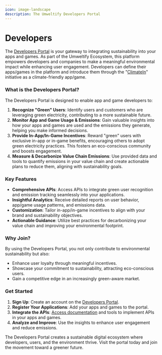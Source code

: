 ```yaml
---
icon: image-landscape
description: The Umweltify Developers Portal
---
```


# Developers

The [Developers Portal](https://developers.umweltify.com) is your gateway to integrating sustainability into your apps and games. As part of the Umweltify Ecosystem, this platform empowers developers and companies to make a meaningful environmental impact while enhancing user engagement. Developers can define their apps/games in the platform and introduce them through the "[ClimateIn](climatein.md)" initiative as a climate-friendly app/game.

### What is the Developers Portal?

The Developers Portal is designed to enable app and game developers to:

1. **Recognize "Green" Users**: Identify users and customers who are leveraging green electricity, contributing to a more sustainable future.
2. **Monitor App and Game Usage & Emissions**: Gain valuable insights into how your apps and games are used and the emissions they generate, helping you make informed decisions.
3. **Provide In-App/In-Game Incentives**: Reward "green" users with exclusive in-app or in-game benefits, encouraging others to adopt green electricity practices. This fosters an eco-conscious community and boosts engagement.
4. **Measure & Decarbonize Value Chain Emissions**: Use provided data and tools to quantify emissions in your value chain and create actionable plans to reduce them, aligning with sustainability goals.

### Key Features

* **Comprehensive APIs**: Access APIs to integrate green user recognition and emission tracking seamlessly into your applications.
* **Insightful Analytics**: Receive detailed reports on user behavior, app/game usage patterns, and emissions data.
* **Customization**: Tailor in-app/in-game incentives to align with your brand and sustainability objectives.
* **Actionable Guidance**: Utilize best practices for decarbonizing your value chain and improving your environmental footprint.

### Why Join?

By using the Developers Portal, you not only contribute to environmental sustainability but also:

* Enhance user loyalty through meaningful incentives.
* Showcase your commitment to sustainability, attracting eco-conscious users.
* Gain a competitive edge in an increasingly green-aware market.

### Get Started

1. **Sign Up**: Create an account on the [Developers Portal](https://developers.umweltify.com).
2. **Register Your Applications**: Add your apps and games to the portal.
3. **Integrate the APIs**: [Access documentation](developers-api.md) and tools to implement APIs in your apps and games.
4. **Analyze and Improve**: Use the insights to enhance user engagement and reduce emissions.

The Developers Portal creates a sustainable digital ecosystem where developers, users, and the environment thrive. Visit the portal today and join the movement toward a greener future.
